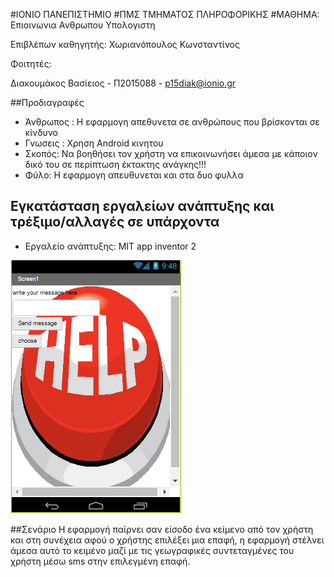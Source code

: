 #ΙΟΝΙΟ ΠΑΝΕΠΙΣΤΗΜΙΟ 
#ΠΜΣ ΤΜΗΜΑΤΟΣ ΠΛΗΡΟΦΟΡΙΚΗΣ 
#ΜΑΘΗΜΑ:  Επιοινωνια Ανθρωπου Υπολογιστη
 
Επιβλέπων καθηγητής: Χωριανόπουλος Κωνσταντίνος 

Φοιτητές: 

Διακουμάκος Βασίειος  - Π2015088 - p15diak@ionio.gr 


##Προδιαγραφές

* Άνθρωπος : Η εφαρμογη απεθυνετα σε ανθρώπους που βρίσκονται σε κίνδυνο
* Γνωσεις : Χρηση Android κινητου
* Σκοπός: Να βοηθήσει τον χρήστη να επικοινωνήσει άμεσα με κάποιον δικό του σε περίπτωση έκτακτης ανάγκης!!!
* Φύλο: Η εφαρμογη απευθυνεται και στα δυο φυλλα

## Εγκατάσταση εργαλείων ανάπτυξης και τρέξιμο/αλλαγές σε υπάρχοντα

*	Εργαλείο ανάπτυξης: MIT app inventor 2



![HelpMee](screen.png)




##Σενάριο 
Η εφαρμογή παίρνει σαν είσοδο ένα κείμενο από τον χρήστη και στη συνέχεια αφού ο χρήστης επιλέξει μια επαφή, η εφαρμογή στέλνει άμεσα αυτό το κειμένο μαζί με τις γεωγραφικές συντεταγμένες του χρήστη μέσω sms στην επιλεγμένη επαφή.
